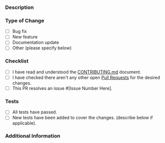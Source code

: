 ### Description
<!--Please describe your pull request as detailed as possible. Include information on what problem it solves, what features it adds, etc.-->

### Type of Change
- [ ] Bug fix
- [ ] New feature
- [ ] Documentation update
- [ ] Other (please specify below)

### Checklist
- [ ] I have read and understood the [CONTRIBUTING.md](https://github.com/julien-duponchelle/python-mysql-replication/blob/main/CONTRIBUTING.md) document.
- [ ] I have checked there aren't any other open [Pull Requests](https://github.com/julien-duponchelle/python-mysql-replication/pulls) for the desired changes.
- [ ] This PR resolves an issue #[Issue Number Here].

### Tests
- [ ] All tests have passed.
- [ ] New tests have been added to cover the changes. (describe below if applicable).

### Additional Information
<!--If there's any additional information or context you'd like to provide for this PR, such as screenshots, reference documents, or release notes, please include them here.-->
